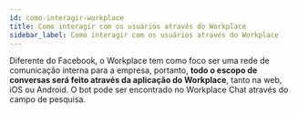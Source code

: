 ```yaml
---
id: como-interagir-workplace
title: Como interagir com os usuários através do Workplace
sidebar_label: Como interagir com os usuários através do Workplace
---
```


Diferente do Facebook, o Workplace tem como foco ser uma rede de comunicação interna para a empresa, portanto, **todo o escopo de conversas será feito através da aplicação do Workplace**, tanto na web, iOS ou Android. O bot pode ser encontrado no Workplace Chat através do campo de pesquisa.

<!-- Rating frame -->
<script type="text/javascript" src="/scripts/rating.js"></script>